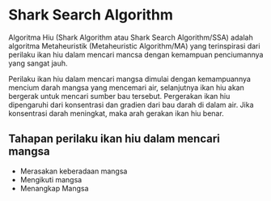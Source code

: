 # Shark Search Algorithm
Algoritma Hiu (Shark Algorithm atau Shark Search Algorithm/SSA) adalah algoritma Metaheuristik (Metaheuristic Algorithm/MA) yang terinspirasi dari perilaku ikan hiu dalam mencari mancsa dengan kemampuan penciumannya yang sangat jauh.

Perilaku ikan hiu dalam mencari mangsa dimulai dengan kemampuannya mencium darah mangsa yang mencemari air, selanjutnya ikan hiu akan bergerak untuk mencari sumber bau tersebut. Pergerakan ikan hiu dipengaruhi dari konsentrasi dan gradien dari bau darah di dalam air. Jika konsentrasi darah meningkat, maka arah gerakan ikan hiu benar.

## Tahapan perilaku ikan hiu dalam mencari mangsa

- Merasakan keberadaan mangsa
- Mengikuti mangsa
- Menangkap Mangsa
